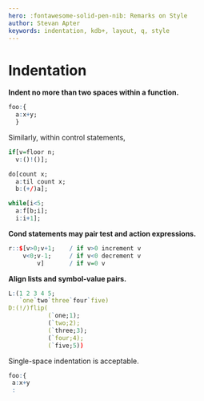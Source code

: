 ```yaml
---
hero: :fontawesome-solid-pen-nib: Remarks on Style
author: Stevan Apter
keywords: indentation, kdb+, layout, q, style
---
```


# Indentation


**Indent no more than two spaces within a function.**

```q
foo:{
  a:x+y;
  }
```

Similarly, within control statements, 

```q
if[v=floor n;
  v:()!()];

do[count x;
  a:til count x;
  b:(+/)a];

while[i<5;
  a:f[b;i];
  i:i+1];
```

**Cond statements may pair test and action expressions.**

```q
r::$[v>0;v+1;    / if v>0 increment v
    v<0;v-1;     / if v<0 decrement v
        v]       / if v=0 v
```

**Align lists and symbol-value pairs.**

```q
L:(1 2 3 4 5;
   `one`two`three`four`five)
D:(!/)flip(
           (`one;1);
           (`two;2);
           (`three;3);
           (`four;4);
           (`five;5))
```

Single-space indentation is acceptable.

```q
foo:{
 a:x+y
 :
```

